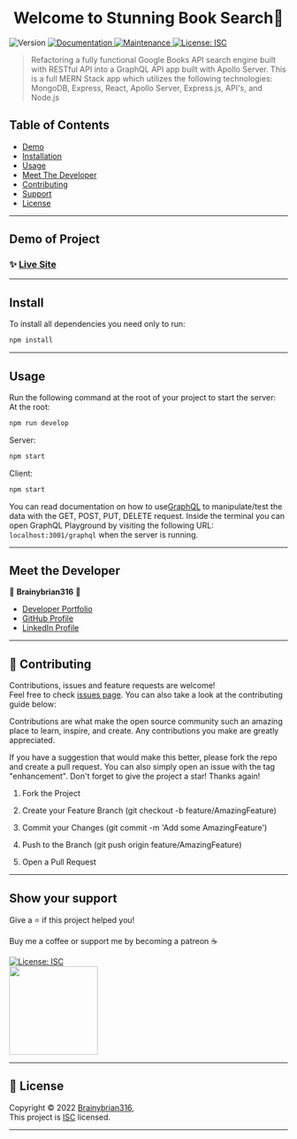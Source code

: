 


<h1 align="center">Welcome to Stunning Book Search👋</h1>
<p>
  <img alt="Version" src="https://img.shields.io/badge/version-1.0.0-blue.svg?cacheSeconds=2592000" />
  <a href="https://github.com/Brainybrian316/stunning-book-search#readme" target="_blank">
    <img alt="Documentation" src="https://img.shields.io/badge/documentation-yes-brightgreen.svg" />
  </a>
  <a href="https://github.com/Brainybrian316/stunning-book-search/graphs/commit-activity" target="_blank">
    <img alt="Maintenance" src="https://img.shields.io/badge/Maintained%3F-yes-green.svg" />
  </a>
  <a href="https://opensource.org/licenses/MIT" target="_blank">
    <img alt="License: ISC" src="https://img.shields.io/badge/License-ISC-GREEN.svg" />
  </a>
</p>

>  Refactoring a fully functional Google Books API search engine built with RESTful API into a GraphQL API app built with Apollo Server. This is a full MERN Stack app which utilizes the following technologies: MongoDB, Express, React, Apollo Server, Express.js, API's, and Node.js

## Table of Contents
- [Demo](https://github.com/Brainybrian316/stunning-book-search/edit/main/README.md#demo-of-project)
- [Installation](https://github.com/Brainybrian316/stunning-book-search/edit/main/README.md#install)
- [Usage](https://github.com/Brainybrian316/stunning-book-search/edit/main/README.md#usage)
- [Meet The Developer](https://github.com/Brainybrian316/stunning-book-search/edit/main/README.md#meet-the-developer)
- [Contributing](https://github.com/Brainybrian316/stunning-book-search/edit/main/README.md#-contributing)
- [Support](https://github.com/Brainybrian316/stunning-book-search/edit/main/README.md#show-your-support)
- [License](https://github.com/Brainybrian316/stunning-book-search/edit/main/README.md#-license)

***
## Demo of Project 

### ✨ [Live Site]() 

***
## Install

To install all dependencies you need only to run:
```sh
npm install
```
***
## Usage
Run the following command at the root of your project to start the server:
<br>
At the root:

```sh
npm run develop
```  
Server:
```sh
npm start
```
Client:
```sh
npm start
```

You can read documentation on how to use<a href="https://www.apollographql.com/docs/react">GraphQL</a> to manipulate/test the data with the GET, POST, PUT, DELETE request. Inside the terminal you can open GraphQL Playground by visiting the following URL:
```localhost:3001/graphql``` when the server is running.

***
## Meet the Developer


👤 **Brainybrian316** 🚀

* [Developer Portfolio](https://brainybrian316.com/)
* [GitHub Profile](https://github.com/Brainybrian316)
* [LinkedIn Profile](https://linkedin.com/in/brainybrian316)

***

## 🤝 Contributing


Contributions, issues and feature requests are welcome!<br />Feel free to check [issues page](https://github.com/Brainybrian316/Portfolio/issues). You can also take a look at the contributing guide below: 
&nbsp;

Contributions are what make the open source community such an amazing place to learn, inspire, and create. Any contributions you make are greatly appreciated.

If you have a suggestion that would make this better, please fork the repo and create a pull request. You can also simply open an issue with the tag "enhancement". Don't forget to give the project a star! Thanks again!

1. Fork the Project

2. Create your Feature Branch (git checkout -b feature/AmazingFeature)

3. Commit your Changes (git commit -m 'Add some AmazingFeature')

4. Push to the Branch (git push origin feature/AmazingFeature)

5. Open a Pull Request

***
## Show your support


<p> Give a ⭐️ if this project helped you! </p>
<p> Buy me a coffee or support me by becoming a patreon ☕️ </p>

<a href="https://www.buymeacoffee.com/brainybrian316" target="_blank">
 <img alt="License: ISC" src="https://img.shields.io/badge/Buy%20Me%20a%20Coffee-ffdd00?style=for-the-badge&logo=buy-me-a-coffee&logoColor=black" />
</a>  
  <br>
<a href="https://www.patreon.com/brainybrian316">
 <img src="https://c5.patreon.com/external/logo/become_a_patron_button@2x.png" width="160">
</a>

***

## 📝 License

Copyright © 2022 [Brainybrian316](https://opensource.org/licenses/MIT),
<br>
This project is [ISC](https://opensource.org/licenses/MIT) licensed.

***